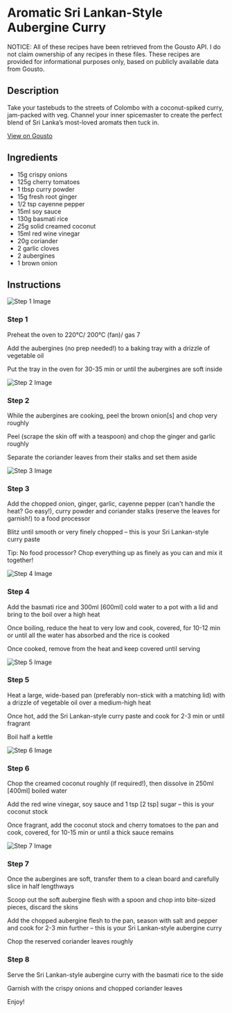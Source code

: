 # Aromatic Sri Lankan-Style Aubergine Curry

NOTICE: All of these recipes have been retrieved from the Gousto API. I do not claim ownership of any recipes in these files. These recipes are provided for informational purposes only, based on publicly available data from Gousto.

## Description

Take your tastebuds to the streets of Colombo with a coconut-spiked curry, jam-packed with veg. Channel your inner spicemaster to create the perfect blend of Sri Lanka’s most-loved aromats then tuck in.

[View on Gousto](https://www.gousto.co.uk/recipes/cookbook/aromatic-sri-lankan-style-aubergine-curry)

## Ingredients

- 15g crispy onions
- 125g cherry tomatoes
- 1 tbsp curry powder
- 15g fresh root ginger
- 1/2 tsp cayenne pepper
- 15ml soy sauce
- 130g basmati rice
- 25g solid creamed coconut
- 15ml red wine vinegar
- 20g coriander
- 2 garlic cloves
- 2 aubergines
- 1 brown onion

## Instructions

![Step 1 Image](https://production-media.gousto.co.uk/cms/recipe-step-image/step-1-1621936824239-x200.jpg)

### Step 1

Preheat the oven to 220°C/ 200°C (fan)/ gas 7

Add the aubergines (no prep needed!) to a baking tray with a drizzle of vegetable oil

Put the tray in the oven for 30-35 min or until the aubergines are soft inside

![Step 2 Image](https://production-media.gousto.co.uk/cms/recipe-step-image/Step-2-1621936834666-x200.jpg)

### Step 2

While the aubergines are cooking, peel the brown onion<span class="text-danger">[s]</span> and chop very roughly

Peel (scrape the skin off with a teaspoon) and chop the ginger and garlic roughly

Separate the coriander leaves from their stalks and set them aside

![Step 3 Image](https://production-media.gousto.co.uk/cms/recipe-step-image/Step-3-1621936945731-x200.jpg)

### Step 3

Add the chopped onion, ginger, garlic, cayenne pepper (can't handle the heat? Go easy!), curry powder and coriander stalks (reserve the leaves for garnish!) to a food processor

Blitz until smooth or very finely chopped – this is your Sri Lankan-style curry paste

Tip: No food processor? Chop everything up as finely as you can and mix it together!

![Step 4 Image](https://production-media.gousto.co.uk/cms/recipe-step-image/Step-4-1621937154189-x200.jpg)

### Step 4

Add the basmati rice and 300ml <span class="text-danger">[600ml]</span> cold water to a pot with a lid and bring to the boil over a high heat

Once boiling, reduce the heat to very low and cook, covered, for 10-12 min or until all the water has absorbed and the rice is cooked

Once cooked, remove from the heat and keep covered until serving

![Step 5 Image](https://production-media.gousto.co.uk/cms/recipe-step-image/step-5-1621937171168-x200.jpg)

### Step 5

Heat a large, wide-based pan (preferably non-stick with a matching lid) with a drizzle of vegetable oil over a medium-high heat

Once hot, add the Sri Lankan-style curry paste and cook for 2-3 min or until fragrant

Boil half a kettle

![Step 6 Image](https://production-media.gousto.co.uk/cms/recipe-step-image/step-6-1621937194036-x200.jpg)

### Step 6

Chop the creamed coconut roughly (if required!), then dissolve in 250ml <span class="text-danger">[400ml]</span> boiled water

Add the red wine vinegar, soy sauce and 1 tsp <span class="text-danger">[2 tsp] </span>sugar – this is your coconut stock

Once fragrant, add the coconut stock and cherry tomatoes to the pan and cook, covered, for 10-15 min or until a thick sauce remains

![Step 7 Image](https://production-media.gousto.co.uk/cms/recipe-step-image/step-7-1621937239063-x200.jpg)

### Step 7

Once the aubergines are soft, transfer them to a clean board and carefully slice in half lengthways

Scoop out the soft aubergine flesh with a spoon and chop into bite-sized pieces, discard the skins

Add the chopped aubergine flesh to the pan, season with salt and pepper and cook for 2-3 min further – this is your Sri Lankan-style aubergine curry

Chop the reserved coriander leaves roughly

### Step 8

Serve the Sri Lankan-style aubergine curry with the basmati rice to the side

Garnish with the crispy onions and chopped coriander leaves

Enjoy!


